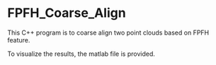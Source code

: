 # FPFH_Coarse_Align

This C++ program is to coarse align two point clouds based on FPFH feature. 

To visualize the results, the matlab file is provided. 
